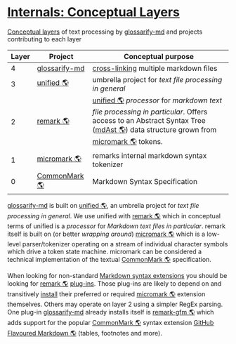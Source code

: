 # [Internals: Conceptual Layers](#internals-conceptual-layers)

<!--
aliases: Conceptual Layers
-->

[Conceptual layers][1] of text processing by [glossarify-md][2] and projects contributing to each layer

| Layer | Project            | Conceptual purpose                                                                                                                                                                          |
| ----- | ------------------ | ------------------------------------------------------------------------------------------------------------------------------------------------------------------------------------------- |
| 4     | [glossarify-md][2] | [cross-linking][3] multiple markdown files                                                                                                                                                  |
| 3     | [unified 🌎][4]    | umbrella project for *text file processing in general*                                                                                                                                      |
| 2     | [remark 🌎][5]     | [unified 🌎][4] *processor* for *markdown text file processing in particular*. Offers access to an Abstract Syntax Tree ([mdAst 🌎][6]) data structure grown from [micromark 🌎][7] tokens. |
| 1     | [micromark 🌎][7]  | remarks internal markdown syntax tokenizer                                                                                                                                                  |
| 0     | [CommonMark 🌎][8] | Markdown Syntax Specification                                                                                                                                                               |

[glossarify-md][2] is built on [unified 🌎][4], an umbrella project for *text file processing in general*. We use unified with [remark 🌎][5] which in conceptual terms of unified is a *processor* for *Markdown text files in particular*. remark itself is built on (or better *wrapping around*) [micromark 🌎][7] which is a low-level parser/tokenizer operating on a stream of individual character symbols which drive a token state machine. micromark can be considered a technical implementation of the textual [CommonMark 🌎][8] specification.

When looking for non-standard [Markdown syntax extensions][9] you should be looking for [remark 🌎][5] [plug-ins][10]. Those plug-ins are likely to depend on and transitively [install][11] their preferred or required [micromark 🌎][7] extension themselves. Others may operate on layer 2 using a simpler RegEx parsing. One plug-in [glossarify-md][2] already installs itself is [remark-gfm 🌎][12] which adds support for the popular [CommonMark 🌎][8] syntax extension [GitHub Flavoured Markdown 🌎][13] (tables, footnotes and more).

[1]: https://github.com/about-code/glossarify-md/blob/master/doc/conceptual-layers.md#internals-conceptual-layers "Conceptual layers of text processing by glossarify-md and projects contributing to each layer"

[2]: https://github.com/about-code/glossarify-md

[3]: https://github.com/about-code/glossarify-md/blob/master/doc/cross-linking.md#cross-linking "ⓘ Since: v5.0.0"

[4]: https://unifiedjs.com "unified is an umbrella project around text file processing in general."

[5]: https://github.com/remarkjs/remark "remark is a parser and compiler project under the unified umbrella for Markdown text files in particular."

[6]: https://github.com/syntax-tree/mdast "Specification and Implementation of a Markdown Abstract Syntax Tree."

[7]: https://github.com/micromark/ "A low-level extensible implementation of the CommonMark syntax specification (parsing and tokenizing)."

[8]: https://commonmark.org "Effort on providing a minimal set of standardized Markdown syntax."

[9]: https://github.com/about-code/glossarify-md/blob/master/doc/markdown-syntax-extensions.md#markdown-syntax-extensions "glossarify-md supports CommonMark and GitHub Flavoured Markdown (GFM)."

[10]: https://github.com/about-code/glossarify-md/blob/master/doc/plugins.md#installing-and-configuring-plug-ins "The following example demonstrates how to install remark-frontmatter, a syntax plug-in from the remark plug-in ecosystem which makes glossarify-md (resp."

[11]: https://github.com/about-code/glossarify-md/blob/master/doc/install.md#install

[12]: https://npmjs.com/package/remark-gfm "A remark syntax plug-in supporting GitHub Flavoured Markdown."

[13]: https://github.github.com/gfm/ "GitHub Flavoured Markdown"
